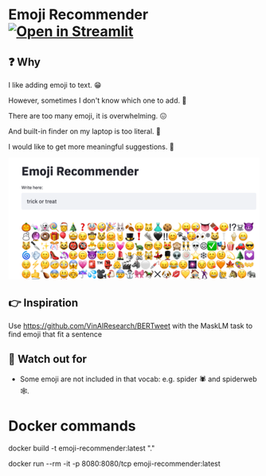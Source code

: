 # Emoji Recommender [![Open in Streamlit](https://static.streamlit.io/badges/streamlit_badge_black_white.svg)](https://share.streamlit.io/rensdimmendaal/emoji-recommender/main/app/streamlit.py)

## ❓ Why

I like adding emoji to text. 😁

However, sometimes I don't know which one to add. 🤷

There are too many emoji, it is overwhelming. 😖

And built-in finder on my laptop is too literal. 🙅

I would like to get more meaningful suggestions. 💌


![](example.png)

## 👉 Inspiration

Use https://github.com/VinAIResearch/BERTweet with the MaskLM task to find emoji that fit a sentence

## 👀 Watch out for

* Some emoji are not included in that vocab: e.g. spider 🕷 and spiderweb 🕸.

# Docker commands

docker build -t emoji-recommender:latest "."

docker run --rm -it -p 8080:8080/tcp emoji-recommender:latest
